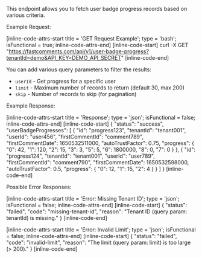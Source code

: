 This endpoint allows you to fetch user badge progress records based on various criteria.

Example Request:

[inline-code-attrs-start title = 'GET Request Example'; type = 'bash'; isFunctional = true; inline-code-attrs-end]
[inline-code-start]
curl -X GET "https://fastcomments.com/api/v1/user-badge-progress?tenantId=demo&API_KEY=DEMO_API_SECRET"
[inline-code-end]

You can add various query parameters to filter the results:

- `userId` - Get progress for a specific user
- `limit` - Maximum number of records to return (default 30, max 200)
- `skip` - Number of records to skip (for pagination)

Example Response:

[inline-code-attrs-start title = 'Response'; type = 'json'; isFunctional = false; inline-code-attrs-end]
[inline-code-start]
{
  "status": "success",
  "userBadgeProgresses": [
    {
      "id": "progress123",
      "tenantId": "tenant001",
      "userId": "user456",
      "firstCommentId": "comment789",
      "firstCommentDate": 1650532511000,
      "autoTrustFactor": 0.75,
      "progress": {
        "0": 42,
        "1": 120,
        "2": 15,
        "3": 3,
        "5": 5,
        "6": 1800000,
        "8": 0,
        "7": 0
      }
    },
    {
      "id": "progress124",
      "tenantId": "tenant001",
      "userId": "user789",
      "firstCommentId": "comment790",
      "firstCommentDate": 1650532598000,
      "autoTrustFactor": 0.5,
      "progress": {
        "0": 12,
        "1": 15,
        "2": 4
      }
    }
  ]
}
[inline-code-end]

Possible Error Responses:

[inline-code-attrs-start title = 'Error: Missing Tenant ID'; type = 'json'; isFunctional = false; inline-code-attrs-end]
[inline-code-start]
{
  "status": "failed",
  "code": "missing-tenant-id",
  "reason": "Tenant ID (query param: tenantId) is missing."
}
[inline-code-end]

[inline-code-attrs-start title = 'Error: Invalid Limit'; type = 'json'; isFunctional = false; inline-code-attrs-end]
[inline-code-start]
{
  "status": "failed",
  "code": "invalid-limit",
  "reason": "The limit (query param: limit) is too large (> 200)."
}
[inline-code-end]